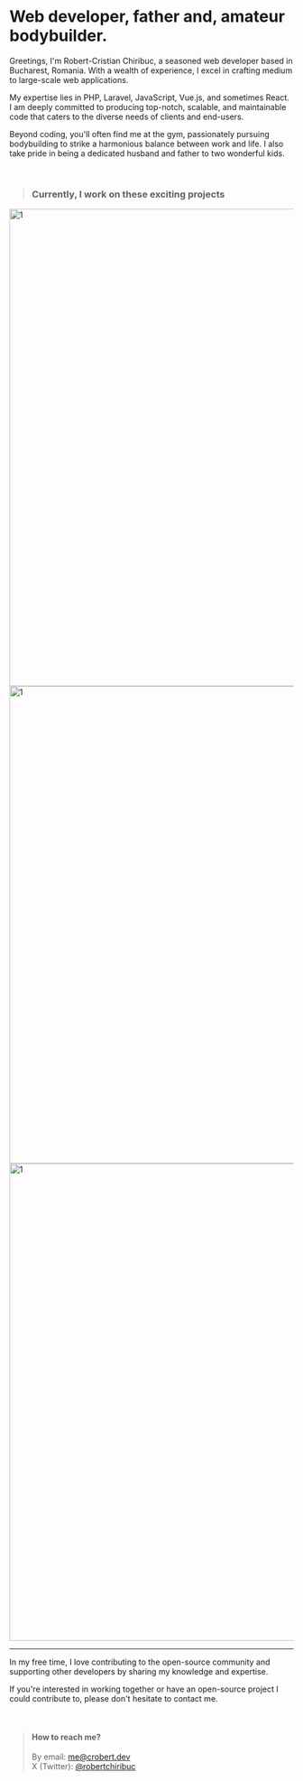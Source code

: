 # Web developer, father and, amateur bodybuilder.

Greetings, I'm Robert-Cristian Chiribuc, a seasoned web developer based in Bucharest, Romania. With a wealth of experience, I excel in crafting medium to large-scale web applications.

My expertise lies in PHP, Laravel, JavaScript, Vue.js, and sometimes React. I am deeply committed to producing top-notch, scalable, and maintainable code that caters to the diverse needs of clients and end-users.

Beyond coding, you'll often find me at the gym, passionately pursuing bodybuilding to strike a harmonious balance between work and life. I also take pride in being a dedicated husband and father to two wonderful kids.

</br>

> ### Currently, I work on these exciting projects

<a href="https://signalgenesys.com" target="_blank"><img width="846" alt="1" src="https://github.com/chiribuc/chiribuc/assets/46414598/8c13ff65-db3c-49b8-8322-a42bf35df445"></a>
<a href="https://codesmprojects.com" target="_blank"><img width="846" alt="1" src="https://github.com/chiribuc/chiribuc/assets/46414598/52c3d5ee-e269-46ac-a1d2-856bb9e67a67"></a>
<a href="https://meetcody.ai" target="_blank"><img width="846" alt="1" src="https://github.com/chiribuc/chiribuc/assets/46414598/95845daa-3712-4128-a586-fad22c41fce0"></a>

----

In my free time, I love contributing to the open-source community and supporting other developers by sharing my knowledge and expertise.

If you're interested in working together or have an open-source project I could contribute to, please don't hesitate to contact me.
  
</br>

> #### How to reach me?
> By email: [me@crobert.dev](mailto:me@crobert.dev)   
> X (Twitter): [@robertchiribuc](https://twitter.com/robertchiribuc)

